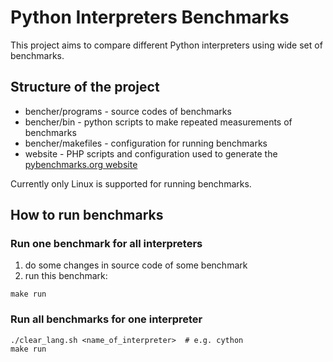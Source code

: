 # Python Interpreters Benchmarks

This project aims to compare different Python interpreters using wide set of benchmarks.

## Structure of the project

* bencher/programs - source codes of benchmarks
* bencher/bin - python scripts to make repeated measurements of benchmarks
* bencher/makefiles - configuration for running benchmarks
* website - PHP scripts and configuration used to generate the [pybenchmarks.org website](https://pybenchmarks.org/)

Currently only Linux is supported for running benchmarks.

## How to run benchmarks

### Run one benchmark for all interpreters

1. do some changes in source code of some benchmark
2. run this benchmark:

```
make run
```

### Run all benchmarks for one interpreter

```
./clear_lang.sh <name_of_interpreter>  # e.g. cython
make run
```


